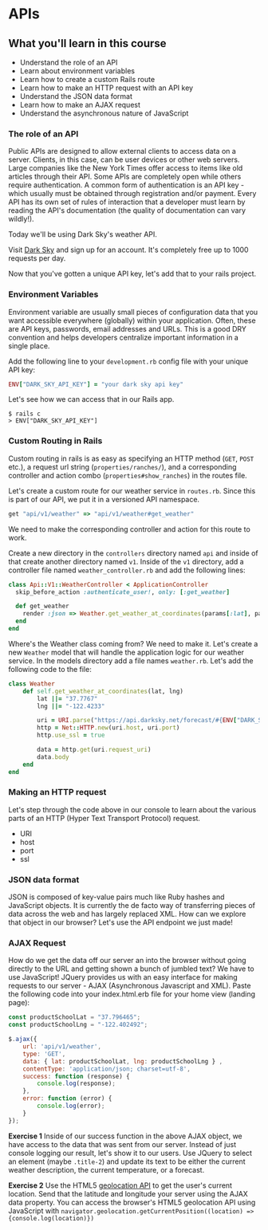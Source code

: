 # APIs

## What you'll learn in this course
* Understand the role of an API
* Learn about environment variables
* Learn how to create a custom Rails route
* Learn how to make an HTTP request with an API key
* Understand the JSON data format
* Learn how to make an AJAX request
* Understand the asynchronous nature of JavaScript


### The role of an API
Public APIs are designed to allow external clients to access data on a server. Clients, in this case, can be user devices or other web servers. Large companies like the New York Times offer access to items like old articles through their API. Some APIs are completely open while others require authentication. A common form of authentication is an API key - which usually must be obtained through registration and/or payment. Every API has its own set of rules of interaction that a developer must learn by reading the API's documentation (the quality of documentation can vary wildly!).

Today we'll be using Dark Sky's weather API.

Visit [Dark Sky](https://darksky.net/dev/) and sign up for an account. It's completely free up to 1000 requests per day.

Now that you've gotten a unique API key, let's add that to your rails project.

### Environment Variables
Environment variable are usually small pieces of configuration data that you want accessible everywhere (globally) within your application. Often, these are API keys, passwords, email addresses and URLs. This is a good DRY convention and helps developers centralize important information in a single place.

Add the following line to your `development.rb` config file with your unique API key:

```rb
ENV["DARK_SKY_API_KEY"] = "your dark sky api key"
```

Let's see how we can access that in our Rails app.

`$ rails c`  
`> ENV["DARK_SKY_API_KEY"]`

### Custom Routing in Rails
Custom routing in rails is as easy as specifying an HTTP method (`GET`, `POST` etc.), a request url string (`properties/ranches/`), and a corresponding controller and action combo (`properties#show_ranches`) in the routes file.

Let's create a custom route for our weather service in `routes.rb`. Since this is part of our API, we put it in a versioned API namespace.

```rb
get "api/v1/weather" => "api/v1/weather#get_weather"
```

We need to make the corresponding controller and action for this route to work.

Create a new directory in the `controllers` directory named `api` and inside of that create another directory named `v1`. Inside of the `v1` directory, add a controller file named `weather_controller.rb` and add the following lines:

```rb
class Api::V1::WeatherController < ApplicationController
  skip_before_action :authenticate_user!, only: [:get_weather]

  def get_weather
    render :json => Weather.get_weather_at_coordinates(params[:lat], params[:lon])
  end
end
```

Where's the Weather class coming from? We need to make it. Let's create a new `Weather` model that will handle the application logic for our weather service. In the models directory add a file names `weather.rb`. Let's add the following code to the file:

```ruby
class Weather
    def self.get_weather_at_coordinates(lat, lng)
        lat ||= "37.7767"
        lng ||= "-122.4233"

        uri = URI.parse("https://api.darksky.net/forecast/#{ENV["DARK_SKY_API_KEY"]}/#{lat},#{lng}")
        http = Net::HTTP.new(uri.host, uri.port)
        http.use_ssl = true

        data = http.get(uri.request_uri)
        data.body
    end
end
```

### Making an HTTP request
Let's step through the code above in our console to learn about the various parts of an HTTP (Hyper Text Transport Protocol) request.
  * URI
  * host
  * port
  * ssl

### JSON data format
JSON is composed of key-value pairs much like Ruby hashes and JavaScript objects. It is currently the de facto way of transferring pieces of data across the web and has largely replaced XML. How can we explore that object in our browser? Let's use the API endpoint we just made!

### AJAX Request
How do we get the data off our server an into the browser without going directly to the URL and getting shown a bunch of jumbled text? We have to use JavaScript! JQuery provides us with an easy interface for making requests to our server - AJAX (Asynchronous Javascript and XML). Paste the following code into your index.html.erb file for your home view (landing page):

```js
const productSchoolLat = "37.796465";
const productSchoolLng = "-122.402492";

$.ajax({
    url: 'api/v1/weather',
    type: 'GET',
    data: { lat: productSchoolLat, lng: productSchoolLng } ,
    contentType: 'application/json; charset=utf-8',
    success: function (response) {
        console.log(response);
    },
    error: function (error) {
        console.log(error);
    }
});
```

**Exercise 1**
Inside of our success function in the above AJAX object, we have access to the data that was sent from our server. Instead of just console logging our result, let's show it to our users. Use JQuery to select an element (maybe `.title-2`) and update its text to be either the current weather description, the current temperature, or a forecast.

**Exercise 2**
Use the HTML5 [geolocation API](https://developer.mozilla.org/en-US/docs/Web/API/Geolocation/Using_geolocation) to get the user's current location. Send that the latitude and longitude your server using the AJAX data property. You can access the browser's HTML5 geolocation API using JavaScript with `navigator.geolocation.getCurrentPosition((location) => {console.log(location)})`
